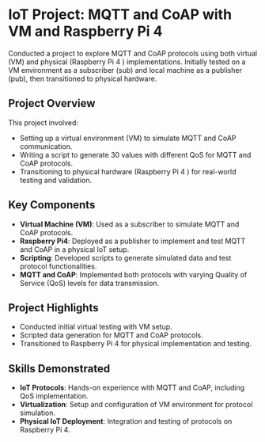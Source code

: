 # IoT Project: MQTT and CoAP with VM and Raspberry Pi 4

Conducted a project to explore MQTT and CoAP protocols using both virtual (VM) and physical (Raspberry Pi 4 ) implementations. Initially tested on a VM environment as a subscriber (sub) and local machine as a publisher (pub), then transitioned to physical hardware.

## Project Overview

This project involved:
- Setting up a virtual environment (VM) to simulate MQTT and CoAP communication.
- Writing a script to generate 30 values with different QoS for MQTT and CoAP protocols.
- Transitioning to physical hardware (Raspberry Pi 4 ) for real-world testing and validation.

## Key Components

- **Virtual Machine (VM)**: Used as a subscriber to simulate MQTT and CoAP protocols.
- **Raspberry Pi4**: Deployed as a publisher to implement and test MQTT and CoAP in a physical IoT setup.
- **Scripting**: Developed scripts to generate simulated data and test protocol functionalities.
- **MQTT and CoAP**: Implemented both protocols with varying Quality of Service (QoS) levels for data transmission.

## Project Highlights

- Conducted initial virtual testing with VM setup.
- Scripted data generation for MQTT and CoAP protocols.
- Transitioned to Raspberry Pi 4  for physical implementation and testing.

## Skills Demonstrated

- **IoT Protocols**: Hands-on experience with MQTT and CoAP, including QoS implementation.
- **Virtualization**: Setup and configuration of VM environment for protocol simulation.
- **Physical IoT Deployment**: Integration and testing of protocols on Raspberry Pi  4.

